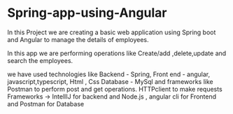 # Spring-app-using-Angular

In this Project we are creating a basic web application using Spring boot and Angular
to manage the details of employees.

In this app we are performing operations like Create/add ,delete,update and search the employees.

we have used technologies like
Backend - Spring, 
Front end - angular, javascript,typescript, Html , Css
Database - MySql and frameworks like Postman to perform post and get operations.
HTTPclient to make requests
Frameworks -> IntellIJ for backend and Node.js , angular cli for Frontend and Postman for Database
